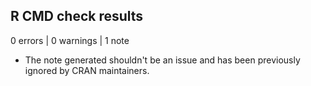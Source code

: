 ## R CMD check results

0 errors | 0 warnings | 1 note

* The note generated shouldn't be an issue and has been previously ignored by CRAN maintainers.
